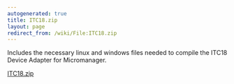 ```yaml
---
autogenerated: true
title: ITC18.zip
layout: page
redirect_from: /wiki/File:ITC18.zip
---
```


Includes the necessary linux and windows files needed to compile the
ITC18 Device Adapter for Micromanager.

[ITC18.zip](/media/files/ITC18.zip)
